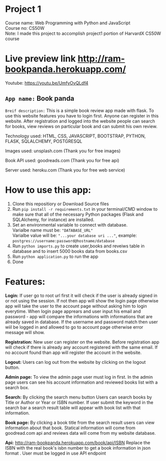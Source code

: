# Project 1

Course name: Web Programming with Python and JavaScript <br>
Course no: CS50W <br> 
Note: I made this project to accomplish project1 portion of HarvardX CS50W course <br>

# Live preview link <a href = 'http://ram-bookpanda.herokuapp.com/' > http://ram-bookpanda.herokuapp.com/ </a>
Youtube: <a href = 'https://youtu.be/UmfyOvQLdf4'> https://youtu.be/UmfyOvQLdf4 </a>

## `App name:` Book panda

``Breif description:`` This is a simple book review app made with flask. To use this website features you have to login first. Anyone can register in this website. After registration and logged into the website people can search for books, view reviews on particular book and can submit his own review.

Technology used:
HTML, CSS, JAVASCRIPT, BOOTSTRAP, PYTHON, FLASK, SQLALCHEMY, POSTGRESQL

Images used:
unsplash.com (Thank you for free images)

Book API used:
goodreads.com (Thank you for free api)

Server used:
heroku.com (Thank you for free web service)

# How to use this app:

1. Clone this repositiory  or Download Source files
2. Run ```pip install -r requirements.txt``` in your terminal/CMD window to make sure that all of the necessary Python packages (Flask and SQLAlchemy, for instance) are installed.
3. Set an environmental variable to connect with database.
    <br> Varialbe name must be: ``"DATABASE_URL"``
    <br> Varialbe value will be: ``"...your database uri ..."``,  example: ``postgres://username:password@hostname/database`` 
4. Run ```python imports.py``` to create user,books and reveiws table in database and to insert 5000 books data from books.csv
5. Run ```python application.py``` to run the app
6. Done

# Features:

**Login:** If user go to root url first it will check if the user is already signed in or not using the session. If not then app will show the login page otherwise app will take the user to the account page without asking him to login everytime. When login page apprears and user input his email and password - app will compare the informations with informations that are already saved in database. If the username and password match then user wiil be logged in and  allowed to go to account page otherwise error message will show.

**Registration:** New user can register on the website. Before registration app will check if there is already any account registered with the same email. If no account found than app will register the account in the website.

**Logout:** Users can log out from the website by clicking on the logout button.

**Admin page:** To view the admin page user must log in first. In the admin page users can see his account information and reviewed books list with a search box.

**Search:** By clicking the search menu  button Users can search books by Title or Author or Year or ISBN number. If user submit the keyword in the search bar a search result table will appear with book list with that information.

**Book page:** By clicking a book title from  the search result users can view information about that book. Statical information will come from goodread.com api and reviews data will come from my website database.

**Api:** http://ram-bookpanda.herokuapp.com/book/api/ISBN  Replace the ISBN with the real book's isbn number to get a book information in json format . User must be logged in use API endpoint
